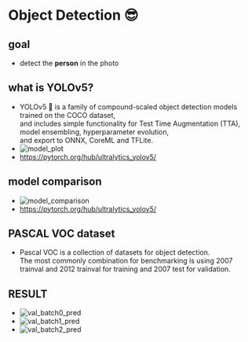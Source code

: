 
# Object Detection :sunglasses:

## goal
 - detect the **person** in the photo

## what is YOLOv5?
 - YOLOv5 🚀 is a family of compound-scaled object detection models trained on the COCO dataset, <br>
 and includes simple functionality for Test Time Augmentation (TTA), model ensembling, hyperparameter evolution, <br>and export to ONNX, CoreML and TFLite.
 - ![model_plot](https://user-images.githubusercontent.com/64948651/129456165-b467cb7c-70ef-488f-b581-f160e9cb729b.png)
 - https://pytorch.org/hub/ultralytics_yolov5/

## model comparison 
 - ![model_comparison](https://user-images.githubusercontent.com/64948651/129456191-3c428306-3754-4220-932c-0083e1e71e1e.png)
 - https://pytorch.org/hub/ultralytics_yolov5/

 ## PASCAL VOC dataset
  - Pascal VOC is a collection of datasets for object detection.<br>The most commonly combination for benchmarking is using 2007 trainval and 2012 trainval for training and 2007 test for validation. <br>

## RESULT
- ![val_batch0_pred](https://user-images.githubusercontent.com/64948651/129455272-0bed2345-5f9e-473d-8167-848079f9e0f8.jpg)<br>
- ![val_batch1_pred](https://user-images.githubusercontent.com/64948651/129455281-61fcede3-7c97-42b6-bc72-345e6ff91c94.jpg)<br>
- ![val_batch2_pred](https://user-images.githubusercontent.com/64948651/129455284-8d12cd32-0725-4aec-975c-c856c0497361.jpg)
